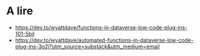 # A lire
- https://dev.to/wyattdave/functions-in-dataverse-low-code-plug-ins-101-5bil
- https://dev.to/wyattdave/automated-functions-in-dataverse-low-code-plug-ins-3o2j?utm_source=substack&utm_medium=email
